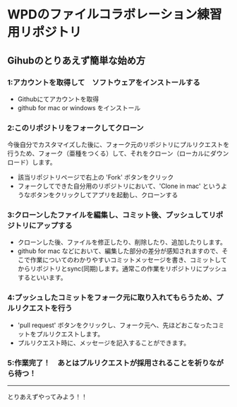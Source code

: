 # WPDのファイルコラボレーション練習用リポジトリ
## Gihubのとりあえず簡単な始め方

### 1:アカウントを取得して　ソフトウェアをインストールする

- Githubにてアカウントを取得
- github for mac or windows をインストール

### 2:このリポジトリをフォークしてクローン

今後自分でカスタマイズした後に、フォーク元のリポジトリにプルリクエストを行うため、フォーク（亜種をつくる）して、それをクローン（ローカルにダウンロード）します。

- 該当リポジトリページで右上の 'Fork' ボタンをクリック
- フォークしてできた自分用のリポジトリにおいて、'Clone in mac' というようなボタンをクリックしてアプリを起動し、クローンする

### 3:クローンしたファイルを編集し、コミット後、プッシュしてリポジトリにアップする

- クローンした後、ファイルを修正したり、削除したり、追加したりします。
- github for mac などにおいて、編集した部分の差分が感知されますので、そこで作業についてのわかりやすいコミットメッセージを書き、コミットしてからリポジトリとsync(同期)します。通常この作業をリポジトリにプッシュするといいます。

### 4:プッシュしたコミットをフォーク元に取り入れてもらうため、プルリクエストを行う

- 'pull request' ボタンをクリックし、フォーク元へ、先ほどおこなったコミットをプルリクエストします。
- プルリクエスト時に、メッセージを記入することができます。

### 5:作業完了！　あとはプルリクエストが採用されることを祈りながら待つ！


------

とりあえずやってみよう！！